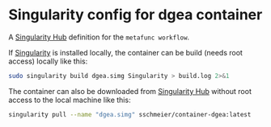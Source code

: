 # Singularity config for dgea container

A [Singularity Hub](https://www.singularity-hub.org/) definition for the `metafunc workflow`.

If [Singularity](http://singularity.lbl.gov) is installed locally, the container can be build (needs root access) locally like this:

```bash
sudo singularity build dgea.simg Singularity > build.log 2>&1
```

The container can also be downloaded from [Singularity Hub](https://www.singularity-hub.org/) without root access to the local machine like this:

```bash
singularity pull --name "dgea.simg" sschmeier/container-dgea:latest 
```

